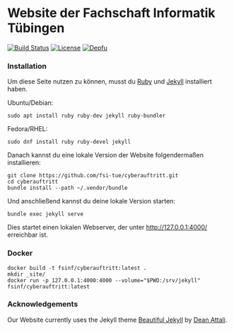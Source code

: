 # Website der Fachschaft Informatik Tübingen

[![Build Status](https://api.travis-ci.org/fsi-tue/cyberauftritt.svg?branch=master)](https://travis-ci.org/fsi-tue/cyberauftritt)
[![License](https://img.shields.io/github/license/fsi-tue/cyberauftritt.svg)](https://github.com/fsi-tue/cyberauftritt/blob/master/LICENSE.txt)
[![Depfu](https://img.shields.io/depfu/fsi-tue/cyberauftritt.svg)](https://depfu.com/github/fsi-tue/cyberauftritt)

### Installation

Um diese Seite nutzen zu können, musst du [Ruby](https://www.ruby-lang.org/de/) und [Jekyll](https://jekyllrb.com/) installiert haben.

Ubuntu/Debian:
```
sudo apt install ruby ruby-dev jekyll ruby-bundler
```

Fedora/RHEL:
```
sudo dnf install ruby ruby-devel jekyll
```

Danach kannst du eine lokale Version der Website folgendermaßen installieren:

```
git clone https://github.com/fsi-tue/cyberauftritt.git
cd cyberauftritt
bundle install --path ~/.vendor/bundle
```

Und anschließend kannst du deine lokale Version starten:

```
bundle exec jekyll serve
```

Dies startet einen lokalen Webserver, der unter http://127.0.0.1:4000/ erreichbar ist.

### Docker

```
docker build -t fsinf/cyberauftritt:latest .
mkdir _site/
docker run -p 127.0.0.1:4000:4000 --volume="$PWD:/srv/jekyll" fsinf/cyberauftritt:latest
```

### Acknowledgements

Our Website currently uses the Jekyll theme [Beautiful Jekyll](https://github.com/daattali/beautiful-jekyll) by [Dean Attali](https://deanattali.com).
